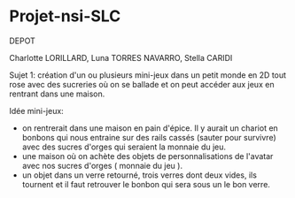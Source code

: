 # Projet-nsi-SLC
DEPOT

Charlotte LORILLARD, Luna TORRES NAVARRO, Stella CARIDI


Sujet 1: création d'un ou plusieurs mini-jeux dans un petit monde en 2D tout rose avec des sucreries où on se ballade et on peut accéder aux jeux en  rentrant dans une maison. 

Idée mini-jeux:
  - on rentrerait dans une maison en pain d'épice. Il y aurait un chariot en bonbons qui nous entraine sur des rails cassés (sauter pour survivre) avec des sucres d'orges qui seraient la monnaie du jeu.
  - une maison où on achète des objets de personnalisations de l'avatar avec nos sucres d'orges ( monnaie du jeu ).
  - un objet dans un verre retourné, trois verres dont deux vides, ils tournent et il faut retrouver le bonbon qui sera sous un le bon verre. 
  
